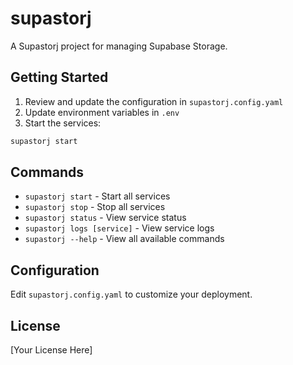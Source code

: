 # supastorj

A Supastorj project for managing Supabase Storage.

## Getting Started

1. Review and update the configuration in `supastorj.config.yaml`
2. Update environment variables in `.env`
3. Start the services:

```bash
supastorj start
```

## Commands

- `supastorj start` - Start all services
- `supastorj stop` - Stop all services
- `supastorj status` - View service status
- `supastorj logs [service]` - View service logs
- `supastorj --help` - View all available commands

## Configuration

Edit `supastorj.config.yaml` to customize your deployment.

## License

[Your License Here]